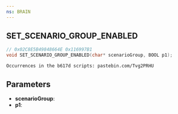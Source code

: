 ```yaml
---
ns: BRAIN
---
```

## SET_SCENARIO_GROUP_ENABLED

```c
// 0x02C8E5B49848664E 0x116997B1
void SET_SCENARIO_GROUP_ENABLED(char* scenarioGroup, BOOL p1);
```

```
Occurrences in the b617d scripts: pastebin.com/Tvg2PRHU  
```

## Parameters
* **scenarioGroup**: 
* **p1**: 

